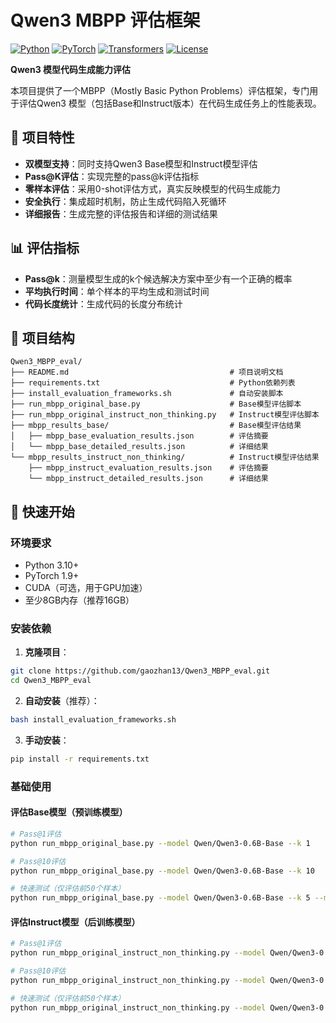# Qwen3 MBPP 评估框架

[![Python](https://img.shields.io/badge/Python-3.10+-blue.svg)](https://www.python.org/downloads/)
[![PyTorch](https://img.shields.io/badge/PyTorch-1.9+-red.svg)](https://pytorch.org/)
[![Transformers](https://img.shields.io/badge/🤗%20Transformers-4.20+-yellow.svg)](https://huggingface.co/transformers/)
[![License](https://img.shields.io/badge/License-MIT-green.svg)](LICENSE)

**Qwen3 模型代码生成能力评估**

本项目提供了一个MBPP（Mostly Basic Python Problems）评估框架，专门用于评估Qwen3 模型（包括Base和Instruct版本）在代码生成任务上的性能表现。

## 🎯 项目特性

- **双模型支持**：同时支持Qwen3 Base模型和Instruct模型评估
- **Pass@K评估**：实现完整的pass@k评估指标
- **零样本评估**：采用0-shot评估方式，真实反映模型的代码生成能力
- **安全执行**：集成超时机制，防止生成代码陷入死循环
- **详细报告**：生成完整的评估报告和详细的测试结果

## 📊 评估指标

- **Pass@k**：测量模型生成的k个候选解决方案中至少有一个正确的概率
- **平均执行时间**：单个样本的平均生成和测试时间
- **代码长度统计**：生成代码的长度分布统计

## 📁 项目结构

```
Qwen3_MBPP_eval/
├── README.md                                    # 项目说明文档
├── requirements.txt                             # Python依赖列表
├── install_evaluation_frameworks.sh             # 自动安装脚本
├── run_mbpp_original_base.py                    # Base模型评估脚本
├── run_mbpp_original_instruct_non_thinking.py   # Instruct模型评估脚本
├── mbpp_results_base/                           # Base模型评估结果
│   ├── mbpp_base_evaluation_results.json        # 评估摘要
│   └── mbpp_base_detailed_results.json          # 详细结果
└── mbpp_results_instruct_non_thinking/          # Instruct模型评估结果
    ├── mbpp_instruct_evaluation_results.json    # 评估摘要
    └── mbpp_instruct_detailed_results.json      # 详细结果
```

## 🚀 快速开始

### 环境要求

- Python 3.10+
- PyTorch 1.9+
- CUDA（可选，用于GPU加速）
- 至少8GB内存（推荐16GB）

### 安装依赖

1. **克隆项目**：
```bash
git clone https://github.com/gaozhan13/Qwen3_MBPP_eval.git
cd Qwen3_MBPP_eval
```

2. **自动安装**（推荐）：
```bash
bash install_evaluation_frameworks.sh
```

3. **手动安装**：
```bash
pip install -r requirements.txt
```

### 基础使用

#### 评估Base模型（预训练模型）

```bash
# Pass@1评估
python run_mbpp_original_base.py --model Qwen/Qwen3-0.6B-Base --k 1

# Pass@10评估
python run_mbpp_original_base.py --model Qwen/Qwen3-0.6B-Base --k 10

# 快速测试（仅评估前50个样本）
python run_mbpp_original_base.py --model Qwen/Qwen3-0.6B-Base --k 5 --max-samples 50
```

#### 评估Instruct模型（后训练模型）

```bash
# Pass@1评估
python run_mbpp_original_instruct_non_thinking.py --model Qwen/Qwen3-0.6B --k 1

# Pass@10评估
python run_mbpp_original_instruct_non_thinking.py --model Qwen/Qwen3-0.6B --k 10

# 快速测试（仅评估前50个样本）
python run_mbpp_original_instruct_non_thinking.py --model Qwen/Qwen3-0.6B --k 5 --max-samples 50
```